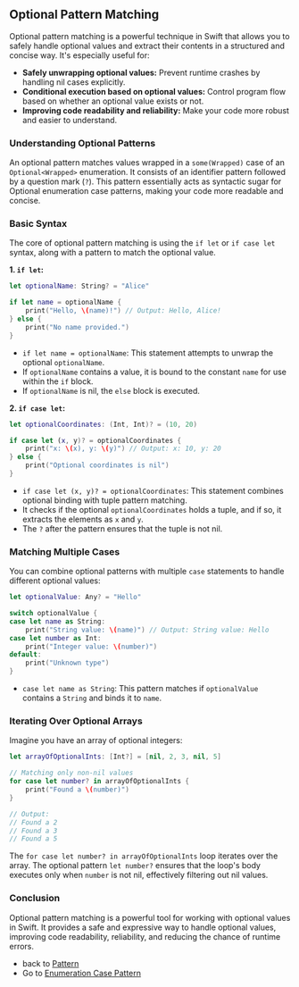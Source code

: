 ## Optional Pattern Matching

Optional pattern matching is a powerful technique in Swift that allows you to safely handle optional values and extract their contents in a structured and concise way. It's especially useful for:

* **Safely unwrapping optional values:**  Prevent runtime crashes by handling nil cases explicitly.
* **Conditional execution based on optional values:** Control program flow based on whether an optional value exists or not.
* **Improving code readability and reliability:** Make your code more robust and easier to understand.

### Understanding Optional Patterns

An optional pattern matches values wrapped in a `some(Wrapped)` case of an `Optional<Wrapped>` enumeration.  It consists of an identifier pattern followed by a question mark (`?`).  This pattern essentially acts as syntactic sugar for Optional enumeration case patterns, making your code more readable and concise.

### Basic Syntax

The core of optional pattern matching is using the `if let` or `if case let` syntax, along with a pattern to match the optional value.

**1. `if let`:**

```swift
let optionalName: String? = "Alice"

if let name = optionalName {
    print("Hello, \(name)!") // Output: Hello, Alice!
} else {
    print("No name provided.")
}
```

* `if let name = optionalName`:  This statement attempts to unwrap the optional `optionalName`. 
* If `optionalName` contains a value, it is bound to the constant `name` for use within the `if` block. 
* If `optionalName` is nil, the `else` block is executed.

**2. `if case let`:**

```swift
let optionalCoordinates: (Int, Int)? = (10, 20)

if case let (x, y)? = optionalCoordinates {
    print("x: \(x), y: \(y)") // Output: x: 10, y: 20
} else {
    print("Optional coordinates is nil")
}
```

* `if case let (x, y)? = optionalCoordinates`: This statement combines optional binding with tuple pattern matching. 
* It checks if the optional `optionalCoordinates` holds a tuple, and if so, it extracts the elements as `x` and `y`.
* The `?` after the pattern ensures that the tuple is not nil. 

### Matching Multiple Cases

You can combine optional patterns with multiple `case` statements to handle different optional values:

```swift
let optionalValue: Any? = "Hello"

switch optionalValue {
case let name as String:
    print("String value: \(name)") // Output: String value: Hello
case let number as Int:
    print("Integer value: \(number)")
default:
    print("Unknown type")
}
```

* `case let name as String`: This pattern matches if `optionalValue` contains a `String` and binds it to `name`.


### Iterating Over Optional Arrays

Imagine you have an array of optional integers:

```swift
let arrayOfOptionalInts: [Int?] = [nil, 2, 3, nil, 5]

// Matching only non-nil values
for case let number? in arrayOfOptionalInts {
    print("Found a \(number)")
}

// Output:
// Found a 2
// Found a 3
// Found a 5
```

The `for case let number? in arrayOfOptionalInts` loop iterates over the array. The optional pattern `let number?` ensures that the loop's body executes only when `number` is not nil, effectively filtering out nil values.

### Conclusion

Optional pattern matching is a powerful tool for working with optional values in Swift. It provides a safe and expressive way to handle optional values, improving code readability, reliability, and reducing the chance of runtime errors.

* back to [Pattern](../README.md)
* Go to [Enumeration Case Pattern](../EnumCasePattern/README.md)